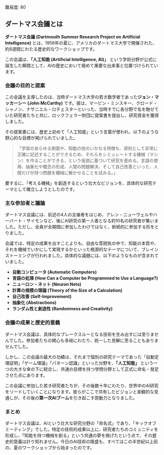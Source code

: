 難易度: 80

## ダートマス会議とは

**ダートマス会議 (Dartmouth Summer Research Project on Artificial Intelligence)** とは、1956年の夏に、アメリカのダートマス大学で開催された、約8週間にわたる歴史的なワークショップです。

この会議は、**「人工知能 (Artificial Intelligence, AI)」** という学術分野が公式に誕生した瞬間として、AIの歴史において極めて重要な出来事と位置づけられています。

### 会議の目的と提案

この会議を主導したのは、当時ダートマス大学の若き数学者であった**ジョン・マッカーシー (John McCarthy)** です。彼は、マービン・ミンスキー、クロード・シャノン、ナサニエル・ロチェスターといった、当時すでに各分野で名を馳せていた研究者たちと共に、ロックフェラー財団に提案書を提出し、研究資金を獲得しました。

その提案書には、歴史上初めて「人工知能」という言葉が使われ、以下のような野心的な目標が掲げられていました。

> 「学習のあらゆる側面や、知能の他のいかなる特徴も、原則として非常に正確に記述することができるため、それらをシミュレートする機械（マシン）を作ることができる、という仮説に基づいて研究を進める。言語の使用、抽象化や概念の形成、人間の問題解決、そして自己改善といった、人間だけが持つ問題を機械に解かせることを試みる。」

要するに、「考える機械」を創造するという壮大なビジョンを、具体的な研究テーマとして確立しようとしたのです。

### 主な参加者と議論

ダートマス会議には、前述の4人の主催者をはじめ、アレン・ニューウェルやハーバート・サイモンなど、後にAI研究の第一人者となる約10名の研究者が集いました。ただし、全員が全期間に参加したわけではなく、断続的に参加する形をとりました。

会議では、特定の成果を出すことよりも、自由な雰囲気の中で、知能の本質や、それを機械でいかにして実現するかといった根源的なテーマについて、ブレインストーミングが行われました。具体的な議題には、以下のようなものが含まれていました。

*   **自動コンピュータ (Automatic Computers)**
*   **言語の処理 (How Can a Computer be Programmed to Use a Language?)**
*   **ニューロン・ネット (Neuron Nets)**
*   **計算の規模の理論 (Theory of the Size of a Calculation)**
*   **自己改善 (Self-Improvement)**
*   **抽象化 (Abstractions)**
*   **ランダム性と創造性 (Randomness and Creativity)**

### 会議の成果と歴史的意義

ダートマス会議は、具体的なブレークスルーとなる技術を生み出すには至りませんでした。参加者たちの関心も多岐にわたり、統一した見解に至ることもありませんでした。

しかし、この会議の最大の功績は、それまで個別の研究テーマであった「自動定理証明」「ゲーム理論」「パターン認識」といった分野を、**「人工知能」** という一つの大きな傘の下に統合し、共通の目標を持つ学問分野として正式に命名・発足させた点にあります。

この会議に参加した若き研究者たちが、その後数十年にわたり、世界中のAI研究をリードしていくことになります。彼らがここで共有したビジョンと楽観的な見通しが、その後の**第一次AIブーム**を引き起こす原動力となりました。

### まとめ

ダートマス会議は、AIという壮大な研究分野の「命名式」であり、「キックオフミーティング」でした。特定の技術的成果以上に、研究者たちのコミュニティを形成し、「知能を持つ機械を創る」という共通の夢を掲げたという点で、その歴史的意義は計り知れません。今日のAI技術の隆盛も、すべてはこの半世紀以上前の、夏のワークショップから始まったのです。